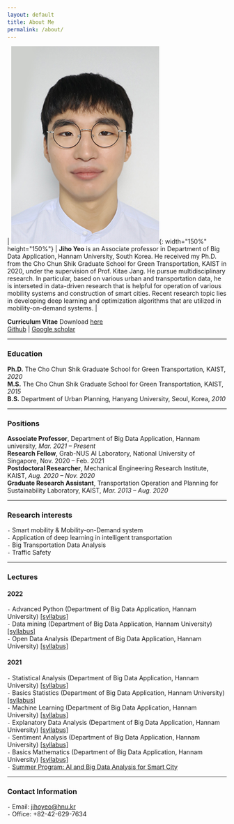 ```yaml
---
layout: default
title: About Me
permalink: /about/
---
```


<style>
td, th {
   border: none!important;
}
</style>

| ![Jihoyeo](../images/jihoyeo.jpg){: width="150%" height="150%"} | **Jiho Yeo** is an Associate professor in Department of Big Data Application, Hannam University, South Korea. He received my Ph.D. from the Cho Chun Shik Graduate School for Green Transportation, KAIST in 2020, under the supervision of Prof. Kitae Jang. He pursue multidisciplinary research. In particular, based on various urban and transportation data, he is interseted in data-driven research that is helpful for operation of various mobility systems and construction of smart cities. Recent research topic lies in developing deep learning and optimization algorithms that are utilized in mobility-on-demand systems. | 

**Curriculum Vitae** 
Download [here](../images/CV_JihoYeo.pdf)  
[Github](https://github.com/jihoyeo) | [Google scholar](https://scholar.google.com/citations?hl=ko&user=nCF7lDoAAAAJ&view_op=list_works&gmla=AJsN-F4oiuqLY19Sm-zR1mOuijwlD2pSzrXLnY9GAOoPvP_-3q5zHR0ys8uo15YPuGPx6JQ337DVkmT1xckPi54kLKrZmma793BLi3XMOg2yvIXg1GLedIDaK5LUfEtEonVeseP_7yUU)

--- 

### Education

**Ph.D.** The Cho Chun Shik Graduate School for Green Transportation, KAIST, *2020*  
**M.S.** The Cho Chun Shik Graduate School for Green Transportation, KAIST, *2015*  
**B.S.** Department of Urban Planning, Hanyang University, Seoul, Korea, *2010*  

---

### Positions 

**Associate Professor**, Department of Big Data Application, Hannam university, *Mar. 2021 – Present*  
**Research Fellow**, Grab-NUS AI Laboratory, National University of Singapore, Nov. 2020 – Feb. 2021  
**Postdoctoral Researcher**, Mechanical Engineering Research Institute, KAIST, *Aug. 2020 – Nov. 2020*  
**Graduate Research Assistant**, Transportation Operation and Planning for Sustainability Laboratory, KAIST, *Mar. 2013 – Aug. 2020*

---

### Research interests 

`-` Smart mobility & Mobility-on-Demand system  
`-` Application of deep learning in intelligent transportation  
`-` Big Transportation Data Analysis  
`-` Traffic Safety

---

### Lectures

#### 2022

`-` Advanced Python (Department of Big Data Application, Hannam University) [[syllabus]](https://jihoyeo.notion.site/Advanced-Python-Python-bc4786b728264300b46d67e16047f037)  
`-` Data mining (Department of Big Data Application, Hannam University) [[syllabus]](https://jihoyeo.notion.site/Data-mining-facd9c4df9f5483ca09eb7e429cfefec)  
`-` Open Data Analysis (Department of Big Data Application, Hannam University) [[syllabus]](https://jihoyeo.notion.site/Open-Data-Analysis-77c436ebacca42e9b2ea22c75ae7b1bc)

#### 2021

`-` Statistical Analysis (Department of Big Data Application, Hannam University) [[syllabus]](https://jihoyeo.notion.site/Statistical-Analysis-40dc3e18837e47859535d58d4351b8e9)  
`-` Basics Statistics (Department of Big Data Application, Hannam University) [[syllabus]](https://jihoyeo.notion.site/Basic-Statistics-7853cd6a84d2454da222396a4eada55c)  
`-` Machine Learning (Department of Big Data Application, Hannam University) [[syllabus]](https://jihoyeo.notion.site/Machine-learning-87ec2b091f494968a43c40fb4d43f2e4)  
`-` Explanatory Data Analysis (Department of Big Data Application, Hannam University) [[syllabus]](https://jihoyeo.notion.site/Exploratory-Data-Analysis-93df526657c844efb0f813b68fa57314)  
`-` Sentiment Analysis (Department of Big Data Application, Hannam University) [[syllabus]](https://jihoyeo.notion.site/Sentiment-Analysis-8d7295212e6b4a82a1dcb88a76b6b711)  
`-` Basics Mathematics (Department of Big Data Application, Hannam University) [[syllabus]](https://jihoyeo.notion.site/Basic-mathematics-7c100c86b4c044b7ac0498c7e488d4a5)  
`-` [Summer Program: AI and Big Data Analysis for Smart City](https://dataonair.or.kr/bigjob/)

---

### Contact Information

`-` Email: jihoyeo@hnu.kr  
`-` Office: +82-42-629-7634
